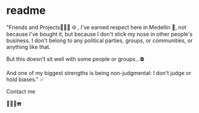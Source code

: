 # readme 

"Friends and Projects💬👋😊 🌐 , I've earned respect here in Medellín 📌, not because I've bought it, but because I don't stick my nose in other people's business. I don't belong to any political parties, groups, or communities, or anything like that.

But this doesn't sit well with some people or groups...⛔

And one of my biggest strengths is being non-judgmental: I don't judge or hold biases." ✅ 

Contact me 

🤝📲📞☎️












